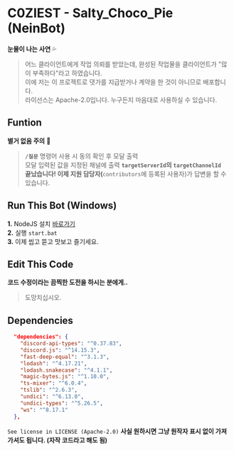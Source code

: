 # C0ZIEST - Salty_Choco_Pie (NeinBot)

**눈물이 나는 사연** 💦

> 어느 클라이언트에게 작업 의뢰를 받았는데, 완성된 작업물을 클라이언트가 "많이 부족하다"라고 하였습니다.</br>
> 이에 저는 이 프로젝트로 댓가를 지급받거나 계약을 한 것이 아니므로 배포합니다.</br>
> 라이선스는 Apache-2.0입니다. 누구든지 마음대로 사용하실 수 있습니다.</br>

## Funtion

**별거 없음 주의** 📌

> **`/질문`** 명령어 사용 시 동의 확인 후 모달 출력</br>
> 모달 입력된 값을 지정된 채널에 출력 **`targetServerId`**의 `targetChannelId`**</br>
> 끝났습니다! 이제 지원 담당자(**`contributors`에 등록된 사용자)가 답변을 할 수 있습니다.</br>

## Run This Bot (Windows)

**1.** NodeJS 설치 [바로가기](https://nodejs.org/en/download/prebuilt-installer)</br>
**2.** 실행 `start.bat`</br>
**3.** 이제 씹고 뜯고 맛보고 즐기세요.</br>

## Edit This Code

**코드 수정이라는 끔찍한 도전을 하시는 분에게..**

> 도망치십시오.

## Dependencies

```json
  "dependencies": {
    "discord-api-types": "^0.37.83",
    "discord.js": "^14.15.3",
    "fast-deep-equal": "^3.1.3",
    "lodash": "^4.17.21",
    "lodash.snakecase": "^4.1.1",
    "magic-bytes.js": "^1.10.0",
    "ts-mixer": "^6.0.4",
    "tslib": "^2.6.3",
    "undici": "^6.13.0",
    "undici-types": "^5.26.5",
    "ws": "^8.17.1"
  },
```

`See license in LICENSE (Apache-2.0)`
**사실 원하시면 그냥 원작자 표시 없이 가져가셔도 됩니다. (자작 코드라고 해도 됨)**
